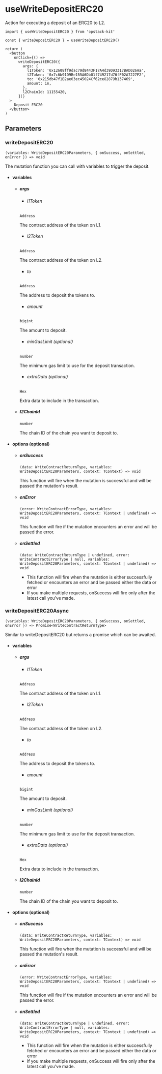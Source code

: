 # useWriteDepositERC20

Action for executing a deposit of an ERC20 to L2.

```tsx [example.tsx]
import { useWriteDepositERC20 } from 'opstack-kit'

const { writeDepositERC20 } = useWriteDepositERC20()

return (
  <button
    onClick={() =>
      writeDepositERC20({
        args: {
          l1Token: '0x12608ff9dac79d8443F17A4d39D93317BAD026Aa',
          l2Token: '0x7c6b91D9Be155A6Db01f749217d76fF02A7227F2',
          to: '0x215db47f1B2ae03ec45024Cf62ce82879b137469',
          amount: 1n,
        },
        l2ChainId: 11155420,
      })}
  >
    Deposit ERC20
  </button>
)
```

## Parameters

### writeDepositERC20

`(variables: WriteDepositERC20Parameters, { onSuccess, onSettled, onError }) => void`

The mutation function you can call with variables to trigger the deposit.

- #### variables
  - ##### args

    - ###### l1Token
    `Address`

    The contract address of the token on L1.

    - ###### l2Token
    `Address`

    The contract address of the token on L2.

    - ###### to
    `Address`

    The address to deposit the tokens to.

    - ###### amount
    `bigint`

    The amount to deposit.

    - ###### minGasLimit (optional)
    `number`

    The minimum gas limit to use for the deposit transaction.

    - ###### extraData (optional)
    `Hex`

    Extra data to include in the transaction.

  - ##### l2ChainId
    `number`

    The chain ID of the chain you want to deposit to.

- #### options (optional)
  - ##### onSuccess
    `(data: WriteContractReturnType, variables: WriteDepositERC20Parameters, context: TContext) => void`

    This function will fire when the mutation is successful and will be passed the mutation's result.

  - ##### onError
    `(error: WriteContractErrorType, variables: WriteDepositERC20Parameters, context: TContext | undefined) => void`

    This function will fire if the mutation encounters an error and will be passed the error.

  - ##### onSettled
    `(data: WriteContractReturnType | undefined, error: WriteContractErrorType | null, variables: WriteDepositERC20Parameters, context: TContext | undefined) => void`

    - This function will fire when the mutation is either successfully fetched or encounters an error and be passed either the data or error
    - If you make multiple requests, onSuccess will fire only after the latest call you've made.

### writeDepositERC20Async

`(variables: WriteDepositERC20Parameters, { onSuccess, onSettled, onError }) => Promise<WriteContractReturnType>`

Similar to writeDepositERC20 but returns a promise which can be awaited.

- #### variables
  - ##### args

    - ###### l1Token
    `Address`

    The contract address of the token on L1.

    - ###### l2Token
    `Address`

    The contract address of the token on L2.

    - ###### to
    `Address`

    The address to deposit the tokens to.

    - ###### amount
    `bigint`

    The amount to deposit.

    - ###### minGasLimit (optional)
    `number`

    The minimum gas limit to use for the deposit transaction.

    - ###### extraData (optional)
    `Hex`

    Extra data to include in the transaction.

  - ##### l2ChainId
    `number`

    The chain ID of the chain you want to deposit to.

- #### options (optional)
  - ##### onSuccess
    `(data: WriteContractReturnType, variables: WriteDepositERC20Parameters, context: TContext) => void`

    This function will fire when the mutation is successful and will be passed the mutation's result.

  - ##### onError
    `(error: WriteContractErrorType, variables: WriteDepositERC20Parameters, context: TContext | undefined) => void`

    This function will fire if the mutation encounters an error and will be passed the error.

  - ##### onSettled
    `(data: WriteContractReturnType | undefined, error: WriteContractErrorType | null, variables: WriteDepositERC20Parameters, context: TContext | undefined) => void`

    - This function will fire when the mutation is either successfully fetched or encounters an error and be passed either the data or error
    - If you make multiple requests, onSuccess will fire only after the latest call you've made.